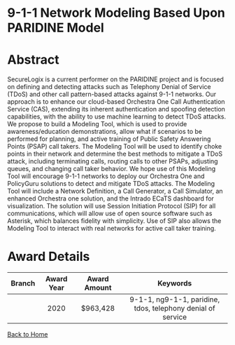 
9-1-1 Network Modeling Based Upon PARIDINE Model
================================================

# Abstract


SecureLogix is a current performer on the PARIDINE project and is focused on defining and detecting attacks such as Telephony Denial of Service (TDoS) and other call pattern-based attacks against 9-1-1 networks. Our approach is to enhance our cloud-based Orchestra One Call Authentication Service (CAS), extending its inherent authentication and spoofing detection capabilities, with the ability to use machine learning to detect TDoS attacks. We propose to build a Modeling Tool, which is used to provide awareness/education demonstrations, allow what if scenarios to be performed for planning, and active training of Public Safety Answering Points (PSAP) call takers. The Modeling Tool will be used to identify choke points in their network and determine the best methods to mitigate a TDoS attack, including terminating calls, routing calls to other PSAPs, adjusting queues, and changing call taker behavior. We hope use of this Modeling Tool will encourage 9-1-1 networks to deploy our Orchestra One and PolicyGuru solutions to detect and mitigate TDoS attacks. The Modeling Tool will include a Network Definition, a Call Generator, a Call Simulator, an enhanced Orchestra one solution, and the Intrado ECaTS dashboard for visualization. The solution will use Session Initiation Protocol (SIP) for all communications, which will allow use of open source software such as Asterisk, which balances fidelity with simplicity. Use of SIP also allows the Modeling Tool to interact with real networks for active call taker training.  

# Award Details

|Branch|Award Year|Award Amount|Keywords|
| :---: | :---: | :---: | :---: |
||2020|$963,428|9-1-1, ng9-1-1, paridine, tdos, telephony denial of service|
  
  


[Back to Home](https://github.com/chrischow/dod_sbir_awards/Reports/DJ/#1800)